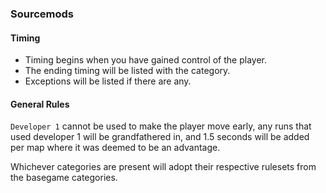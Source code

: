 ### Sourcemods

#### Timing

- Timing begins when you have gained control of the player.
- The ending timing will be listed with the category.
- Exceptions will be listed if there are any.

#### General Rules

`Developer 1` cannot be used to make the player move early, any runs that used
developer 1 will be grandfathered in, and 1.5 seconds will be added per map where it was deemed to be an advantage.

Whichever categories are present will adopt their respective rulesets from the basegame categories.


